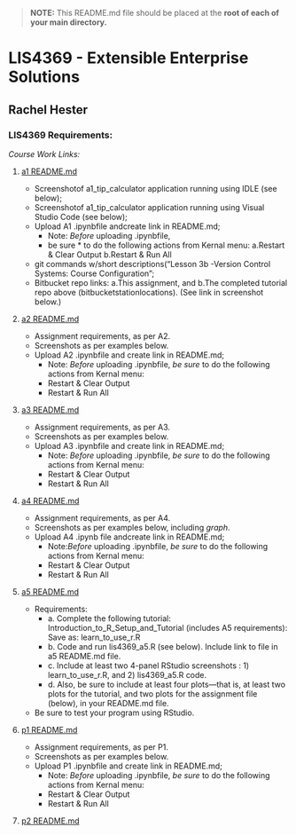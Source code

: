 > **NOTE:** This README.md file should be placed at the **root of each of your main directory.**

# LIS4369 - Extensible Enterprise Solutions

## Rachel Hester

### LIS4369 Requirements:

*Course Work Links:*

1. [a1 README.md](a1/README.md "My a1 README.md file")
    - Screenshotof a1_tip_calculator application running using IDLE (see below);
    - Screenshotof a1_tip_calculator application running using Visual Studio Code (see below);
    - Upload A1 .ipynbfile andcreate link in README.md;
        * Note: *Before* uploading .ipynbfile, 
        * be sure * to do the following actions from Kernal menu: 
            a.Restart & Clear Output
            b.Restart & Run All  
    - git commands w/short descriptions(“Lesson 3b -Version Control Systems: Course Configuration”;
    - Bitbucket repo links: 
            a.This assignment, and 
            b.The completed tutorial repo above (bitbucketstationlocations). (See link in screenshot below.)
   

2. [a2 README.md](a2/README.md "My a2 README.md file")
    - Assignment requirements, as per A2.
    - Screenshots as per examples below.
    - Upload A2 .ipynbfile and create link in README.md;
        - Note: *Before* uploading .ipynbfile, *be sure* to do the following actions from Kernal menu:
        - Restart & Clear Output
        - Restart & Run All
	

3. [a3 README.md](a3/README.md "My a3 README.md file")
    - Assignment requirements, as per A3.
    - Screenshots as per examples below.
    - Upload A3 .ipynbfile and create link in README.md;
        - Note: *Before* uploading .ipynbfile, *be sure* to do the following actions from Kernal menu:
        - Restart & Clear Output
        - Restart & Run All
    

4. [a4 README.md](a4/README.md "My a4 README.md file")
    - Assignment requirements, as per A4.
    - Screenshots as per examples below, including *graph*.
    - Upload A4 .ipynb file andcreate link in README.md;
        - Note:*Before* uploading .ipynbfile, *be sure* to do the following actions from Kernal menu:
        - Restart & Clear Output
        - Restart & Run All
    

5. [a5 README.md](a5/README.md "My a5 README.md file")
    - Requirements: 
        - a. Complete the following tutorial: Introduction_to_R_Setup_and_Tutorial (includes A5 requirements): Save as: learn_to_use_r.R 
        - b. Code and run lis4369_a5.R (see below). Include link to file in a5 README.md file. 
        - c. Include at least two 4-panel RStudio screenshots : 1) learn_to_use_r.R, and 2) lis4369_a5.R code. 
        - d. Also, be sure to include at least four plots—that is, at least two plots for the tutorial, and two plots for the assignment file (below), in your README.md file. 
    - Be sure to test your program using RStudio. 
  

6. [p1 README.md](p1/README.md "My p1 README.md file")
    - Assignment requirements, as per P1.
    - Screenshots as per examples below.
    - Upload P1 .ipynbfile and create link in README.md;
        - Note: *Before* uploading .ipynbfile, *be sure* to do the following actions from Kernal menu:
        - Restart & Clear Output
        - Restart & Run All
    

7. [p2 README.md](p2/README.md "My p2 README.md file")
   


